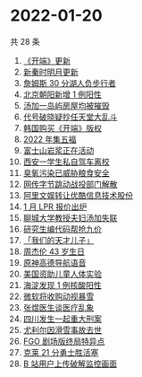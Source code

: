 # 2022-01-20

共 28 条

<!-- BEGIN -->
<!-- 最后更新时间 Thu Jan 20 2022 14:15:32 GMT+0800 (China Standard Time) -->

1. [《开端》更新](https://www.zhihu.com/search?q=开端)
1. [新秦时明月更新](https://www.zhihu.com/search?q=新秦时明月)
1. [詹姆斯 30 分湖人负步行者](https://www.zhihu.com/search?q=湖人)
1. [北京朝阳新增 1 例阳性](https://www.zhihu.com/search?q=朝阳疫情)
1. [汤加一岛屿房屋均被摧毁](https://www.zhihu.com/search?q=汤加)
1. [代号破晓疑抄任天堂大乱斗](https://www.zhihu.com/search?q=代号破晓)
1. [韩国购买《开端》版权](https://www.zhihu.com/search?q=韩国购买开端版权)
1. [2022 年集五福](https://www.zhihu.com/search?q=集五福)
1. [富士山岩浆正在活动](https://www.zhihu.com/search?q=富士山)
1. [西安一学生私自驾车离校](https://www.zhihu.com/search?q=西安交大学生驾车离校)
1. [臭氧污染已威胁粮食安全](https://www.zhihu.com/search?q=臭氧污染)
1. [网传字节跳动战投部门解散](https://www.zhihu.com/search?q=字节跳动)
1. [阿里文娱转让优酷信息技术股份](https://www.zhihu.com/search?q=阿里文娱转让优酷股份)
1. [1 月 LPR 报价出炉](https://www.zhihu.com/search?q=LPR)
1. [聊城大学教授夫妇汤加失联](https://www.zhihu.com/search?q=聊城大学教授夫妇)
1. [研究生编代码帮抢九价](https://www.zhihu.com/search?q=研究生帮抢九价)
1. [「我们的天才儿子」](https://www.zhihu.com/search?q=我们的天才儿子)
1. [周杰伦 43 岁生日](https://www.zhihu.com/search?q=周杰伦)
1. [原神高德导航语音](https://www.zhihu.com/search?q=原神)
1. [美国资助儿童人体实验](https://www.zhihu.com/search?q=美国资助人体实验)
1. [海淀发现 1 例核酸阳性](https://www.zhihu.com/search?q=北京疫情)
1. [微软将收购动视暴雪](https://www.zhihu.com/search?q=微软收购动视暴雪)
1. [张煜医生谈医疗乱象](https://www.zhihu.com/search?q=张煜)
1. [四川发生一起重大刑案](https://www.zhihu.com/search?q=四川刑案)
1. [尤利尔因滑雪事故去世](https://www.zhihu.com/search?q=尤利尔去世)
1. [FGO 剧场版终局特异点](https://www.zhihu.com/search?q=fgo)
1. [克莱 21 分勇士胜活塞](https://www.zhihu.com/search?q=勇士)
1. [B 站用户上传破解监控画面](https://www.zhihu.com/search?q=b站监控画面)

<!-- END -->
